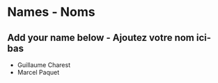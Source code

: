 # Names - Noms

## Add your name below - Ajoutez votre nom ici-bas

* Guillaume Charest
* Marcel Paquet

